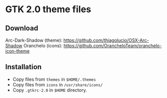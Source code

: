 # GTK 2.0 theme files

## Download

Arc-Dark-Shadow (theme): https://github.com/thiagolucio/OSX-Arc-Shadow
Oranchelo (icons): https://github.com/OrancheloTeam/oranchelo-icon-theme

## Installation

- Copy files from `themes` in `$HOME/.themes`
- Copy files from `icons`  in `/usr/share/icons/`
- Copy `.gtkrc-2.0`        in `$HOME` directory.
